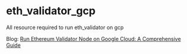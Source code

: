 # eth_validator_gcp
All resource required to run eth_validator on gcp

Blog: [Run Ethereum Validator Node on Google Cloud: A Comprehensive Guide](https://devloper-hs.medium.com/run-ethereum-validator-node-on-google-cloud-a-comprehensive-guide-708ffa4ae853)
